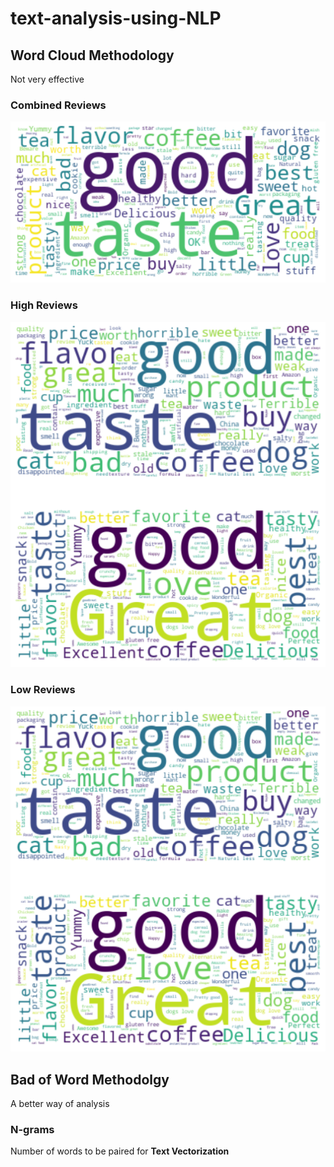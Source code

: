 # text-analysis-using-NLP

## Word Cloud Methodology <br>
Not very effective <br>

### Combined Reviews
![Combined](/Images/p.png) <br>

### High Reviews
![High](/Images/high.png) <br>

### Low Reviews
![Low](/Images/low.png) <br>

## Bad of Word Methodolgy <br>
A better way of analysis

### N-grams <br>
Number of words to be paired for **Text Vectorization** <br>